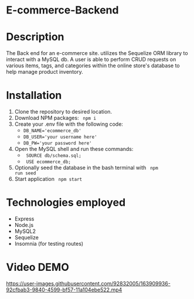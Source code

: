 # E-commerce-Backend

# Description

The Back end for an e-commerce site. utilizes the Sequelize ORM library to interact with a MySQL db. A user is able to perform CRUD requests on various items, tags, and categories within the online store's database to help manage product inventory.

# Installation

1. Clone the repository to desired location.
2. Download NPM packages: <code> npm i </code>
3. Create your .env file with the following code:
    - <code>DB_NAME='ecommerce_db'</code>
    - <code>DB_USER='your username here'</code>
    - <code>DB_PW='your password here'</code>
4. Open the MySQL shell and run these commands:
    - <code> SOURCE db/schema.sql; </code>
    - <code> USE ecommerce_db; </code>
5. Optionally seed the database in the bash terminal with <code> npm run seed </code>
6. Start application <code> npm start </code>

# Technologies employed

- Express
- Node.js
- MySQL2
- Sequelize
- Insomnia (for testing routes)

# Video DEMO


https://user-images.githubusercontent.com/92832005/163909936-92cfbab3-9840-4599-bf57-11a104ebe522.mp4

